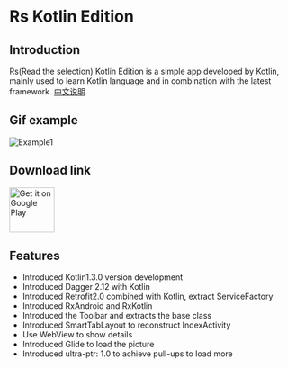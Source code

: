 # Rs Kotlin Edition

## Introduction
Rs(Read the selection) Kotlin Edition is a simple app developed by Kotlin, mainly used to learn Kotlin language and in combination with the latest framework. [中文说明](https://github.com/LeeeYou/ZhiHuRiBao/blob/master/README-zh.md)
## Gif example
![Example1](https://github.com/LeeeYou/Img/blob/master/leeeyou/%E9%98%85%E8%AF%BB%E7%B2%BE%E9%80%89kotlin%E7%89%88.gif?raw=true)

## Download link
<a href='https://play.google.com/store/apps/details?id=com.xyz.leeeyou.zhihuribao
'><img alt='Get it on Google Play' src='https://play.google.com/intl/en_us/badges/images/generic/en_badge_web_generic.png' height="80px"/></a> 

## Features
- Introduced Kotlin1.3.0 version development
- Introduced Dagger 2.12 with Kotlin
- Introduced Retrofit2.0 combined with Kotlin, extract ServiceFactory
- Introduced RxAndroid and RxKotlin
- Introduced the Toolbar and extracts the base class
- Introduced SmartTabLayout to reconstruct IndexActivity
- Use WebView to show details
- Introduced Glide to load the picture
- Introduced ultra-ptr: 1.0 to achieve pull-ups to load more

